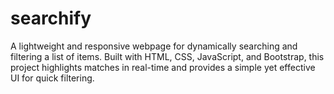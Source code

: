 # searchify
A lightweight and responsive webpage for dynamically searching and filtering a list of items. Built with HTML, CSS, JavaScript, and Bootstrap, this project highlights matches in real-time and provides a simple yet effective UI for quick filtering.
